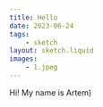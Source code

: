 ```yaml
---
title: Hello
date: 2023-06-24
tags:
    - sketch
layout: sketch.liquid
images:
    - 1.jpeg
---
```


Hi! My name is Artem)
